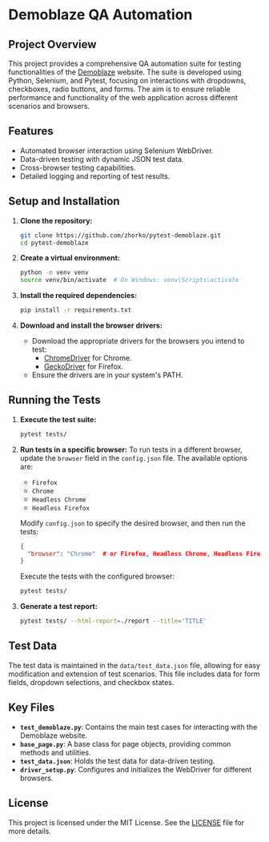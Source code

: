 # Demoblaze QA Automation

## Project Overview

This project provides a comprehensive QA automation suite for testing functionalities of the [Demoblaze](https://demoblaze.com) website. The suite is developed using Python, Selenium, and Pytest, focusing on interactions with dropdowns, checkboxes, radio buttons, and forms. The aim is to ensure reliable performance and functionality of the web application across different scenarios and browsers.

## Features

- Automated browser interaction using Selenium WebDriver.
- Data-driven testing with dynamic JSON test data.
- Cross-browser testing capabilities.
- Detailed logging and reporting of test results.

## Setup and Installation

1. **Clone the repository:**
    ```bash
    git clone https://github.com/zhorko/pytest-demoblaze.git
    cd pytest-demoblaze
    ```

2. **Create a virtual environment:**
    ```bash
    python -m venv venv
    source venv/bin/activate  # On Windows: venv\Scripts\activate
    ```

3. **Install the required dependencies:**
    ```bash
    pip install -r requirements.txt
    ```

4. **Download and install the browser drivers:**
    - Download the appropriate drivers for the browsers you intend to test:
        - [ChromeDriver](https://sites.google.com/a/chromium.org/chromedriver/downloads) for Chrome.
        - [GeckoDriver](https://github.com/mozilla/geckodriver/releases) for Firefox.
    - Ensure the drivers are in your system's PATH.

## Running the Tests

1. **Execute the test suite:**
    ```bash
    pytest tests/
    ```

2. **Run tests in a specific browser:**
    To run tests in a different browser, update the `browser` field in the `config.json` file. The available options are:

    - `Firefox`
    - `Chrome`
    - `Headless Chrome`
    - `Headless Firefox`

    Modify `config.json` to specify the desired browser, and then run the tests:
    ```json
    {
      "browser": "Chrome"  # or Firefox, Headless Chrome, Headless Firefox
    }
    ```

    Execute the tests with the configured browser:
    ```bash
    pytest tests/
    ```

3. **Generate a test report:**
    ```bash
    pytest tests/ --html-report=./report --title='TITLE'   
    ```

## Test Data

The test data is maintained in the `data/test_data.json` file, allowing for easy modification and extension of test scenarios. This file includes data for form fields, dropdown selections, and checkbox states.

## Key Files

- **`test_demoblaze.py`**: Contains the main test cases for interacting with the Demoblaze website.
- **`base_page.py`**: A base class for page objects, providing common methods and utilities.
- **`test_data.json`**: Holds the test data for data-driven testing.
- **`driver_setup.py`**: Configures and initializes the WebDriver for different browsers.

## License

This project is licensed under the MIT License. See the [LICENSE](LICENSE) file for more details.
